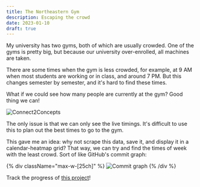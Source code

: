 ```yaml
---
title: The Northeastern Gym
description: Escaping the crowd
date: 2023-01-10
draft: true
---
```


My university has two gyms, both of which are usually crowded. One of the gyms is pretty big, but because our university over-enrolled, all machines are taken.

There are some times when the gym is less crowded, for example, at 9 AM when most students are working or in class, and around 7 PM. But this changes semester by semester, and it's hard to find these times.

What if we could see how many people are currently at the gym? Good thing we can!

![Connect2Concepts](/images/blog/northeastern-gym-time/c2c.png)

The only issue is that we can only see the live timings. It's difficult to use this to plan out the best times to go to the gym.

This gave me an idea: why not scrape this data, save it, and display it in a calendar-heatmap grid? That way, we can try and find the times of week with the least crowd. Sort of like GitHub's commit graph:

{% div className="max-w-[25ch]" %}
  ![Commit graph](/images/blog/northeastern-gym-time/commit-graph.png)
{% /div %}

Track the progress of [this project](https://github.com/husker-nu/gymtime)!
